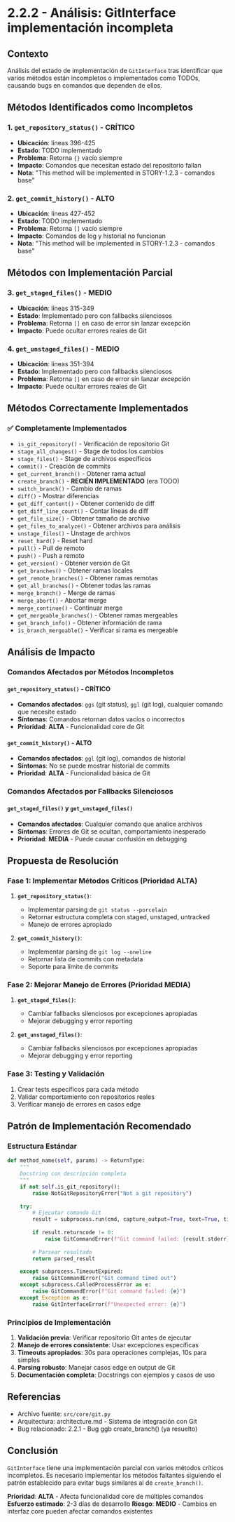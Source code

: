 # 2.2.2 - Análisis: GitInterface implementación incompleta

## Contexto
Análisis del estado de implementación de `GitInterface` tras identificar que varios métodos están incompletos o implementados como TODOs, causando bugs en comandos que dependen de ellos.

## Métodos Identificados como Incompletos

### 1. `get_repository_status()` - **CRÍTICO**
- **Ubicación**: líneas 396-425
- **Estado**: TODO implementado
- **Problema**: Retorna `{}` vacío siempre
- **Impacto**: Comandos que necesitan estado del repositorio fallan
- **Nota**: "This method will be implemented in STORY-1.2.3 - comandos base"

### 2. `get_commit_history()` - **ALTO**
- **Ubicación**: líneas 427-452
- **Estado**: TODO implementado
- **Problema**: Retorna `[]` vacío siempre
- **Impacto**: Comandos de log y historial no funcionan
- **Nota**: "This method will be implemented in STORY-1.2.3 - comandos base"

## Métodos con Implementación Parcial

### 3. `get_staged_files()` - **MEDIO**
- **Ubicación**: líneas 315-349
- **Estado**: Implementado pero con fallbacks silenciosos
- **Problema**: Retorna `[]` en caso de error sin lanzar excepción
- **Impacto**: Puede ocultar errores reales de Git

### 4. `get_unstaged_files()` - **MEDIO**
- **Ubicación**: líneas 351-394
- **Estado**: Implementado pero con fallbacks silenciosos
- **Problema**: Retorna `[]` en caso de error sin lanzar excepción
- **Impacto**: Puede ocultar errores reales de Git

## Métodos Correctamente Implementados

### ✅ **Completamente Implementados**
- `is_git_repository()` - Verificación de repositorio Git
- `stage_all_changes()` - Stage de todos los cambios
- `stage_files()` - Stage de archivos específicos
- `commit()` - Creación de commits
- `get_current_branch()` - Obtener rama actual
- `create_branch()` - **RECIÉN IMPLEMENTADO** (era TODO)
- `switch_branch()` - Cambio de ramas
- `diff()` - Mostrar diferencias
- `get_diff_content()` - Obtener contenido de diff
- `get_diff_line_count()` - Contar líneas de diff
- `get_file_size()` - Obtener tamaño de archivo
- `get_files_to_analyze()` - Obtener archivos para análisis
- `unstage_files()` - Unstage de archivos
- `reset_hard()` - Reset hard
- `pull()` - Pull de remoto
- `push()` - Push a remoto
- `get_version()` - Obtener versión de Git
- `get_branches()` - Obtener ramas locales
- `get_remote_branches()` - Obtener ramas remotas
- `get_all_branches()` - Obtener todas las ramas
- `merge_branch()` - Merge de ramas
- `merge_abort()` - Abortar merge
- `merge_continue()` - Continuar merge
- `get_mergeable_branches()` - Obtener ramas mergeables
- `get_branch_info()` - Obtener información de rama
- `is_branch_mergeable()` - Verificar si rama es mergeable

## Análisis de Impacto

### Comandos Afectados por Métodos Incompletos

#### `get_repository_status()` - **CRÍTICO**
- **Comandos afectados**: `ggs` (git status), `ggl` (git log), cualquier comando que necesite estado
- **Síntomas**: Comandos retornan datos vacíos o incorrectos
- **Prioridad**: **ALTA** - Funcionalidad core de Git

#### `get_commit_history()` - **ALTO**
- **Comandos afectados**: `ggl` (git log), comandos de historial
- **Síntomas**: No se puede mostrar historial de commits
- **Prioridad**: **ALTA** - Funcionalidad básica de Git

### Comandos Afectados por Fallbacks Silenciosos

#### `get_staged_files()` y `get_unstaged_files()`
- **Comandos afectados**: Cualquier comando que analice archivos
- **Síntomas**: Errores de Git se ocultan, comportamiento inesperado
- **Prioridad**: **MEDIA** - Puede causar confusión en debugging

## Propuesta de Resolución

### Fase 1: Implementar Métodos Críticos (Prioridad ALTA)
1. **`get_repository_status()`**:
   - Implementar parsing de `git status --porcelain`
   - Retornar estructura completa con staged, unstaged, untracked
   - Manejo de errores apropiado

2. **`get_commit_history()`**:
   - Implementar parsing de `git log --oneline`
   - Retornar lista de commits con metadata
   - Soporte para límite de commits

### Fase 2: Mejorar Manejo de Errores (Prioridad MEDIA)
1. **`get_staged_files()`**:
   - Cambiar fallbacks silenciosos por excepciones apropiadas
   - Mejorar debugging y error reporting

2. **`get_unstaged_files()`**:
   - Cambiar fallbacks silenciosos por excepciones apropiadas
   - Mejorar debugging y error reporting

### Fase 3: Testing y Validación
1. Crear tests específicos para cada método
2. Validar comportamiento con repositorios reales
3. Verificar manejo de errores en casos edge

## Patrón de Implementación Recomendado

### Estructura Estándar
```python
def method_name(self, params) -> ReturnType:
    """
    Docstring con descripción completa
    """
    if not self.is_git_repository():
        raise NotGitRepositoryError("Not a git repository")
    
    try:
        # Ejecutar comando Git
        result = subprocess.run(cmd, capture_output=True, text=True, timeout=30)
        
        if result.returncode != 0:
            raise GitCommandError(f"Git command failed: {result.stderr}")
        
        # Parsear resultado
        return parsed_result
        
    except subprocess.TimeoutExpired:
        raise GitCommandError("Git command timed out")
    except subprocess.CalledProcessError as e:
        raise GitCommandError(f"Git command failed: {e}")
    except Exception as e:
        raise GitInterfaceError(f"Unexpected error: {e}")
```

### Principios de Implementación
1. **Validación previa**: Verificar repositorio Git antes de ejecutar
2. **Manejo de errores consistente**: Usar excepciones específicas
3. **Timeouts apropiados**: 30s para operaciones complejas, 10s para simples
4. **Parsing robusto**: Manejar casos edge en output de Git
5. **Documentación completa**: Docstrings con ejemplos y casos de uso

## Referencias
- Archivo fuente: `src/core/git.py`
- Arquitectura: architecture.md - Sistema de integración con Git
- Bug relacionado: 2.2.1 - Bug ggb create_branch() (ya resuelto)

## Conclusión
`GitInterface` tiene una implementación parcial con varios métodos críticos incompletos. Es necesario implementar los métodos faltantes siguiendo el patrón establecido para evitar bugs similares al de `create_branch()`.

**Prioridad**: **ALTA** - Afecta funcionalidad core de múltiples comandos
**Esfuerzo estimado**: 2-3 días de desarrollo
**Riesgo**: **MEDIO** - Cambios en interfaz core pueden afectar comandos existentes
